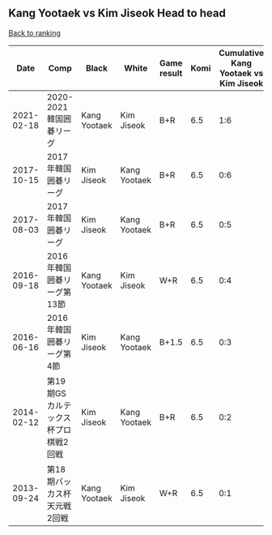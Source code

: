 ## Kang Yootaek vs Kim Jiseok Head to head

[Back to ranking](../../index.md)




| **Date** | **Comp** | **Black** | **White** | **Game result** | **Komi** | **Cumulative Kang Yootaek vs Kim Jiseok** | **Kang Yootaek streak** | **Kim Jiseok streak** | 
| --- | --- | --- | --- | --- | --- | --- | --- | --- |
| 2021-02-18 | 2020-2021韓国囲碁リーグ | Kang Yootaek | Kim Jiseok | B+R | 6.5 | 1:6 | 1 | 0 | 
| 2017-10-15 | 2017年韓国囲碁リーグ | Kim Jiseok | Kang Yootaek | B+R | 6.5 | 0:6 | 0 | 6 | 
| 2017-08-03 | 2017年韓国囲碁リーグ | Kim Jiseok | Kang Yootaek | B+R | 6.5 | 0:5 | 0 | 5 | 
| 2016-09-18 | 2016年韓国囲碁リーグ第13節 | Kang Yootaek | Kim Jiseok | W+R | 6.5 | 0:4 | 0 | 4 | 
| 2016-06-16 | 2016年韓国囲碁リーグ第4節 | Kim Jiseok | Kang Yootaek | B+1.5 | 6.5 | 0:3 | 0 | 3 | 
| 2014-02-12 | 第19期GSカルテックス杯プロ棋戦2回戦 | Kim Jiseok | Kang Yootaek | B+R | 6.5 | 0:2 | 0 | 2 | 
| 2013-09-24 | 第18期バッカス杯天元戦2回戦 | Kang Yootaek | Kim Jiseok | W+R | 6.5 | 0:1 | 0 | 1 |




